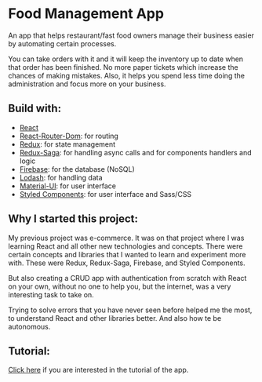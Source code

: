 # Food Management App

An app that helps restaurant/fast food owners manage their business easier by automating certain processes.

You can take orders with it and it will keep the inventory up to date when that order has been finished. No more paper tickets which increase the chances of making mistakes. Also, it helps you spend less time doing the administration and focus more on your business.

## Build with:

-   <ins>React</ins>
-   <ins>React-Router-Dom</ins>: for routing
-   <ins>Redux</ins>: for state management
-   <ins>Redux-Saga</ins>: for handling async calls and for components handlers and logic
-   <ins>Firebase</ins>: for the database (NoSQL)
-   <ins>Lodash</ins>: for handling data
-   <ins>Material-UI</ins>: for user interface
-   <ins>Styled Components</ins>: for user interface and Sass/CSS

## Why I started this project:

My previous project was e-commerce. It was on that project where I was learning React and all other new technologies and concepts. There were certain concepts and libraries that I wanted to learn and experiment more with. These were Redux, Redux-Saga, Firebase, and Styled Components.

But also creating a CRUD app with authentication from scratch with React on your own, without no one to help you, but the internet, was a very interesting task to take on.

Trying to solve errors that you have never seen before helped me the most, to understand React and other libraries better. And also how te be autonomous.

## Tutorial:

[Click here](./src/documentation/README_TUTORIALS.md) if you are interested in the tutorial of the app.
